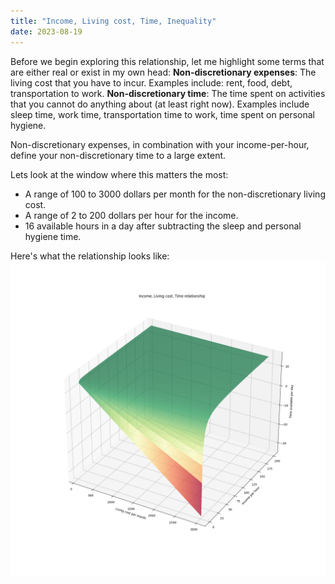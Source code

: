 ```yaml
---
title: "Income, Living cost, Time, Inequality"
date: 2023-08-19
---
```


Before we begin exploring this relationship, let me highlight some terms that are either real or exist in my own head:
**Non-discretionary expenses**: The living cost that you have to incur. Examples include: rent, food, debt, transportation to work.
**Non-discretionary time**: The time spent on activities that you cannot do anything about (at least right now). Examples include sleep time, work time, transportation time to work, time spent on personal hygiene.

Non-discretionary expenses, in combination with your income-per-hour, define your non-discretionary time to a large extent.

Lets look at the window where this matters the most:
 - A range of 100 to 3000 dollars per month for the non-discretionary living cost.
 - A range of 2 to 200 dollars per hour for the income.
 - 16 available hours in a day after subtracting the sleep and personal hygiene time.

Here's what the relationship looks like:
![The relationship between income, living cost, time](/assets/images/post-2-cost-time-income.png)

